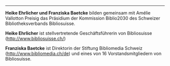 ---
**Heike Ehrlicher und Franziska Baetcke** bilden gemeinsam mit Amélie
Vallotton Preisig das Präsidium der Kommission Biblio2030 des Schweizer
Bibliotheksverbands Bibliosuisse.

**Heike Ehrlicher** ist stellvertretende Geschäftsführerin von
Bibliosuisse (<http://www.bibliosuisse.ch/>)

**Franziska Baetcke** ist Direktorin der Stiftung Bibliomedia Schweiz (<http://www.bibliomedia.ch/de>) und eines von 16 Vorstandsmitgliedern von Bibliosuisse.
